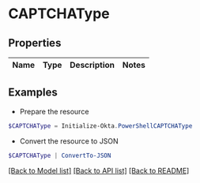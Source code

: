 # CAPTCHAType
## Properties

Name | Type | Description | Notes
------------ | ------------- | ------------- | -------------

## Examples

- Prepare the resource
```powershell
$CAPTCHAType = Initialize-Okta.PowerShellCAPTCHAType 
```

- Convert the resource to JSON
```powershell
$CAPTCHAType | ConvertTo-JSON
```

[[Back to Model list]](../README.md#documentation-for-models) [[Back to API list]](../README.md#documentation-for-api-endpoints) [[Back to README]](../README.md)

